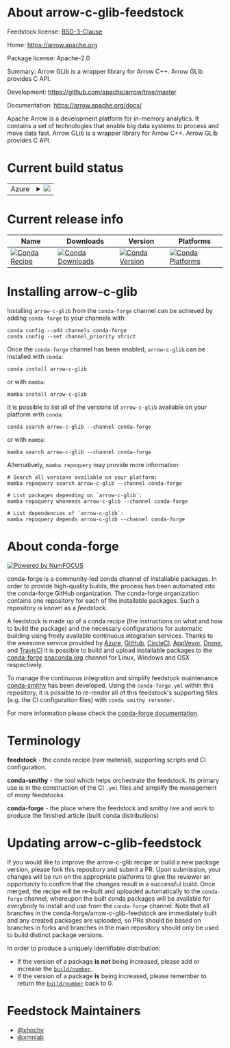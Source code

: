 About arrow-c-glib-feedstock
============================

Feedstock license: [BSD-3-Clause](https://github.com/conda-forge/arrow-c-glib-feedstock/blob/main/LICENSE.txt)

Home: https://arrow.apache.org

Package license: Apache-2.0

Summary: Arrow GLib is a wrapper library for Arrow C++. Arrow GLib provides C API.

Development: https://github.com/apache/arrow/tree/master

Documentation: https://arrow.apache.org/docs/

Apache Arrow is a development platform for in-memory analytics.
It contains a set of technologies that enable big data systems
to process and move data fast. Arrow GLib is a wrapper library for Arrow C++.
Arrow GLib provides C API.


Current build status
====================


<table>
    
  <tr>
    <td>Azure</td>
    <td>
      <details>
        <summary>
          <a href="https://dev.azure.com/conda-forge/feedstock-builds/_build/latest?definitionId=16570&branchName=main">
            <img src="https://dev.azure.com/conda-forge/feedstock-builds/_apis/build/status/arrow-c-glib-feedstock?branchName=main">
          </a>
        </summary>
        <table>
          <thead><tr><th>Variant</th><th>Status</th></tr></thead>
          <tbody><tr>
              <td>linux_64</td>
              <td>
                <a href="https://dev.azure.com/conda-forge/feedstock-builds/_build/latest?definitionId=16570&branchName=main">
                  <img src="https://dev.azure.com/conda-forge/feedstock-builds/_apis/build/status/arrow-c-glib-feedstock?branchName=main&jobName=linux&configuration=linux%20linux_64_" alt="variant">
                </a>
              </td>
            </tr><tr>
              <td>osx_64</td>
              <td>
                <a href="https://dev.azure.com/conda-forge/feedstock-builds/_build/latest?definitionId=16570&branchName=main">
                  <img src="https://dev.azure.com/conda-forge/feedstock-builds/_apis/build/status/arrow-c-glib-feedstock?branchName=main&jobName=osx&configuration=osx%20osx_64_" alt="variant">
                </a>
              </td>
            </tr>
          </tbody>
        </table>
      </details>
    </td>
  </tr>
</table>

Current release info
====================

| Name | Downloads | Version | Platforms |
| --- | --- | --- | --- |
| [![Conda Recipe](https://img.shields.io/badge/recipe-arrow--c--glib-green.svg)](https://anaconda.org/conda-forge/arrow-c-glib) | [![Conda Downloads](https://img.shields.io/conda/dn/conda-forge/arrow-c-glib.svg)](https://anaconda.org/conda-forge/arrow-c-glib) | [![Conda Version](https://img.shields.io/conda/vn/conda-forge/arrow-c-glib.svg)](https://anaconda.org/conda-forge/arrow-c-glib) | [![Conda Platforms](https://img.shields.io/conda/pn/conda-forge/arrow-c-glib.svg)](https://anaconda.org/conda-forge/arrow-c-glib) |

Installing arrow-c-glib
=======================

Installing `arrow-c-glib` from the `conda-forge` channel can be achieved by adding `conda-forge` to your channels with:

```
conda config --add channels conda-forge
conda config --set channel_priority strict
```

Once the `conda-forge` channel has been enabled, `arrow-c-glib` can be installed with `conda`:

```
conda install arrow-c-glib
```

or with `mamba`:

```
mamba install arrow-c-glib
```

It is possible to list all of the versions of `arrow-c-glib` available on your platform with `conda`:

```
conda search arrow-c-glib --channel conda-forge
```

or with `mamba`:

```
mamba search arrow-c-glib --channel conda-forge
```

Alternatively, `mamba repoquery` may provide more information:

```
# Search all versions available on your platform:
mamba repoquery search arrow-c-glib --channel conda-forge

# List packages depending on `arrow-c-glib`:
mamba repoquery whoneeds arrow-c-glib --channel conda-forge

# List dependencies of `arrow-c-glib`:
mamba repoquery depends arrow-c-glib --channel conda-forge
```


About conda-forge
=================

[![Powered by
NumFOCUS](https://img.shields.io/badge/powered%20by-NumFOCUS-orange.svg?style=flat&colorA=E1523D&colorB=007D8A)](https://numfocus.org)

conda-forge is a community-led conda channel of installable packages.
In order to provide high-quality builds, the process has been automated into the
conda-forge GitHub organization. The conda-forge organization contains one repository
for each of the installable packages. Such a repository is known as a *feedstock*.

A feedstock is made up of a conda recipe (the instructions on what and how to build
the package) and the necessary configurations for automatic building using freely
available continuous integration services. Thanks to the awesome service provided by
[Azure](https://azure.microsoft.com/en-us/services/devops/), [GitHub](https://github.com/),
[CircleCI](https://circleci.com/), [AppVeyor](https://www.appveyor.com/),
[Drone](https://cloud.drone.io/welcome), and [TravisCI](https://travis-ci.com/)
it is possible to build and upload installable packages to the
[conda-forge](https://anaconda.org/conda-forge) [anaconda.org](https://anaconda.org/)
channel for Linux, Windows and OSX respectively.

To manage the continuous integration and simplify feedstock maintenance
[conda-smithy](https://github.com/conda-forge/conda-smithy) has been developed.
Using the ``conda-forge.yml`` within this repository, it is possible to re-render all of
this feedstock's supporting files (e.g. the CI configuration files) with ``conda smithy rerender``.

For more information please check the [conda-forge documentation](https://conda-forge.org/docs/).

Terminology
===========

**feedstock** - the conda recipe (raw material), supporting scripts and CI configuration.

**conda-smithy** - the tool which helps orchestrate the feedstock.
                   Its primary use is in the construction of the CI ``.yml`` files
                   and simplify the management of *many* feedstocks.

**conda-forge** - the place where the feedstock and smithy live and work to
                  produce the finished article (built conda distributions)


Updating arrow-c-glib-feedstock
===============================

If you would like to improve the arrow-c-glib recipe or build a new
package version, please fork this repository and submit a PR. Upon submission,
your changes will be run on the appropriate platforms to give the reviewer an
opportunity to confirm that the changes result in a successful build. Once
merged, the recipe will be re-built and uploaded automatically to the
`conda-forge` channel, whereupon the built conda packages will be available for
everybody to install and use from the `conda-forge` channel.
Note that all branches in the conda-forge/arrow-c-glib-feedstock are
immediately built and any created packages are uploaded, so PRs should be based
on branches in forks and branches in the main repository should only be used to
build distinct package versions.

In order to produce a uniquely identifiable distribution:
 * If the version of a package **is not** being increased, please add or increase
   the [``build/number``](https://docs.conda.io/projects/conda-build/en/latest/resources/define-metadata.html#build-number-and-string).
 * If the version of a package **is** being increased, please remember to return
   the [``build/number``](https://docs.conda.io/projects/conda-build/en/latest/resources/define-metadata.html#build-number-and-string)
   back to 0.

Feedstock Maintainers
=====================

* [@xhochy](https://github.com/xhochy/)
* [@xmnlab](https://github.com/xmnlab/)

